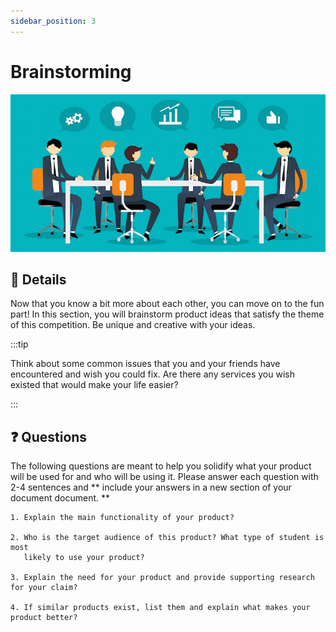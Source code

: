 ```yaml
---
sidebar_position: 3
---
```


# Brainstorming

![TeamBuilding](/img/shpeathon-brainstorm.jpeg)

## 📃 Details

Now that you know a bit more about each other, you can move on to the fun part! In this section, you will brainstorm product ideas that satisfy the theme of this competition. Be unique and creative with your ideas. 

:::tip

Think about some common issues that you and your friends have encountered and wish you could fix. Are there any services you wish existed that would make your life easier?

:::


## ❓ Questions

The following questions are meant to help you solidify what your product will be used for and who will be using it. Please answer each question with 2-4 sentences and ** include your answers in a new section of your document document. ** 

```
1. Explain the main functionality of your product? 

2. Who is the target audience of this product? What type of student is most
   likely to use your product?

3. Explain the need for your product and provide supporting research for your claim? 

4. If similar products exist, list them and explain what makes your product better? 
```

